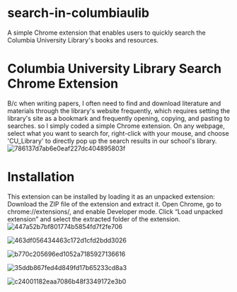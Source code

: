 # search-in-columbiaulib
A simple Chrome extension that enables users to quickly search the Columbia University Library's books and resources.
# Columbia University Library Search Chrome Extension
B/c when writing papers, I often need to find and download literature and materials through the library's website frequently, which requires setting the library's site as a bookmark and frequently opening, copying, and pasting to searches. so I simply coded a simple Chrome extension.
On any webpage, select what you want to search for, right-click with your mouse, and choose 'CU_Library' to directly pop up the search results in our school's library.
![786137d7ab6e0eaf227dc404895803f](https://github.com/R8yc/search-in-columbiaulib/assets/148554352/7e9ecb4d-72a3-4453-97da-357e087c34f7)
# Installation
This extension can be installed by loading it as an unpacked extension:
Download the ZIP file of the extension and extract it.
Open Chrome, go to chrome://extensions/, and enable Developer mode.
Click “Load unpacked extension” and select the extracted folder of the extension.
![447a52b7bf801774b5854fd7f2fe706](https://github.com/R8yc/search-in-columbiaulib/assets/148554352/3e34f322-14af-4f67-abf3-193a7f53c6a5)

![463df056434463c172d1cfd2bdd3026](https://github.com/R8yc/search-in-columbiaulib/assets/148554352/8b54d25a-c1a7-43c3-869c-384a0ed7ab5a)

![b770c205696ed1052a7185927136616](https://github.com/R8yc/search-in-columbiaulib/assets/148554352/a0359f8f-c79f-4d25-a1bc-5361832b3a7c)

![35ddb867fed4d849fd17b65233cd8a3](https://github.com/R8yc/search-in-columbiaulib/assets/148554352/1ce56d17-4c28-4fca-84bc-208b404aff9e)

![c24001182eaa7086b48f3349172e3b0](https://github.com/R8yc/search-in-columbiaulib/assets/148554352/4a9abc02-817d-4ff7-b041-92f871aed944)
